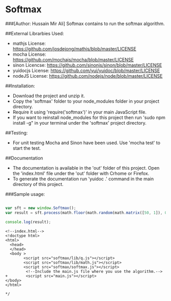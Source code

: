 # Softmax
###[Author: Hussain Mir Ali]
Softmax contains to run the softmax algorithm.

##External Librarbies Used:
* mathjs License: https://github.com/josdejong/mathjs/blob/master/LICENSE
* mocha License: https://github.com/mochajs/mocha/blob/master/LICENSE
* sinon Licencse: https://github.com/sinonjs/sinon/blob/master/LICENSE
* yuidocjs License: https://github.com/yui/yuidoc/blob/master/LICENSE
* nodeJS License: https://github.com/nodejs/node/blob/master/LICENSE

##Installation:
*  Download the project and unzip it.
*  Copy the 'softmax' folder to your node_modules folder in your project directory.
*  Require it using 'require('softmax')' in your main JavaScript file.
*  If you want to reinstall node_modules for this project then run 'sudo npm install -g" in your terminal under the 'softmax' project directory.

##Testing:
* For unit testing Mocha and Sinon have been used. Use 'mocha test' to start the test.


##Documentation
*  The documentation is available in the 'out' folder of this project. Open the 'index.html' file under the 'out' folder with Crhome or Firefox.
*  To generate the documentation run 'yuidoc .' command in the main directory of this project.

###Sample usage:

```javascript

var sft = new window.Softmax();
var result = sft.process(math.floor(math.random(math.matrix([50, 1]), 0, 5)), (math.random(math.matrix([50, 4]), 0, 1)));//sft.process(X, Weights);

console.log(result);

```

```
<!--index.html-->
<!doctype html>
<html>
  <head>
  </head>
  <body >
        <script src="softmax/lib/q.js"></script>
        <script src="softmax/lib/math.js"></script>
        <script src="softmax/softmax.js"></script>
         <!--Include the main.js file where you use the algorithm.-->
+        <script src="main.js"></script>
</body>
</html>

*/
```